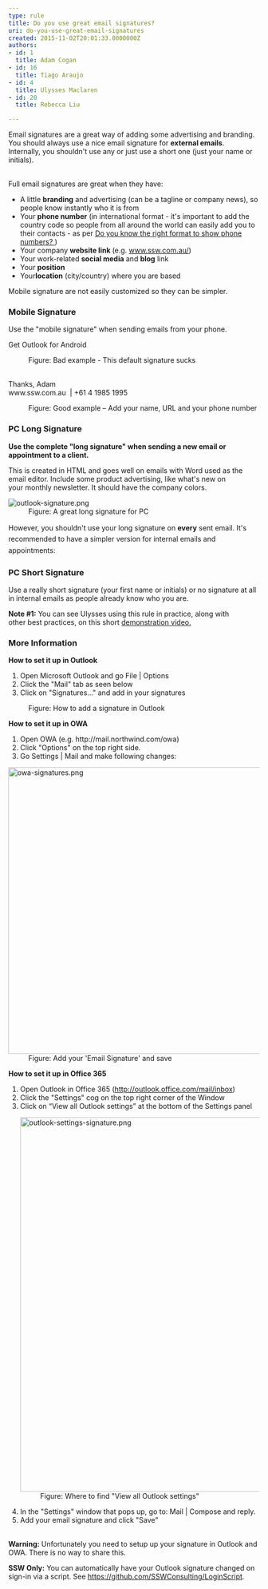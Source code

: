 ```yaml
---
type: rule
title: Do you use great email signatures?
uri: do-you-use-great-email-signatures
created: 2015-11-02T20:01:33.0000000Z
authors:
- id: 1
  title: Adam Cogan
- id: 16
  title: Tiago Araujo
- id: 4
  title: Ulysses Maclaren
- id: 20
  title: Rebecca Liu

---
```




<span class='intro'> <div><div aria-labelledby="ctl00_PlaceHolderMain_ContentTop_label" style="display&#58;inline;">Email signatures are a great way of adding some advertising and branding. You should always&#160;use a nice email signature&#160;for&#160;<strong>external emails</strong>.<div>Internally, you shouldn't use any or just use a short one (just&#160;your​ name or initials).<br><br></div></div></div><p>Full email signatures are great when they have&#58;<br></p><ul><li>A little&#160;<b>branding</b>&#160;and&#160;advertising&#160;(can be a tagline or company news), so people know instantly who it is from</li><li>Your <b>phone number</b> (in international format - it's important to add the country code so people from all around the world can easily add you&#160;to their contacts - as per&#160;<a href="/_layouts/15/FIXUPREDIRECT.ASPX?WebId=3dfc0e07-e23a-4cbb-aac2-e778b71166a2&amp;TermSetId=07da3ddf-0924-4cd2-a6d4-a4809ae20160&amp;TermId=19e719e8-a1ff-47c4-a642-5c7e3189f25e">Do you know the right format to show phone numbers? </a>)</li><li>Your company <strong>website link </strong>(e.g. www.ssw.com.au/)<br></li><li>Your work-related&#160;<b>social media</b> and <b>blog</b> link</li><li>Your <b style="background-color&#58;initial;">position</b><span style="background-color&#58;initial;">&#160;</span></li><li>Your​ <b>location</b> (city/country) where you are based <br></li></ul><div>Mobile signature are not easily&#160;customized so they&#160;can be simpler.<br></div> </span>

<h3>Mobile&#160;Signature&#160;<br></h3><p>Use the &quot;mobile signature&quot; when sending emails from&#160;your phone.<b></b></p><p class="ssw15-rteElement-GreyBox">Get Outlook for Android</p><dd class="ssw15-rteElement-FigureBad">Figure&#58; Bad example - This default signature sucks​<br><br></dd><p class="ssw15-rteElement-GreyBox">Thanks, Adam<br>www.ssw.com.au&#160;&#160;|​&#160;+61 4 1985 1995&#160;</p><dd class="ssw15-rteElement-FigureGood">Figure&#58; Good example – Add your name, URL and your phone number​<br></dd><h3>PC Long Signature</h3><p>
   <b>Use the complete &quot;long signature&quot; when sending a new email or appointment&#160;to a client.</b></p><p>This is created in HTML and goes well on emails with Word used as the email editor. Include some product advertising, like&#160;what's new&#160;on your&#160;monthly newsletter. It should have the company colors.<br></p><dl class="image"><dt> 
      <img src="/SiteAssets/great-email-signatures/outlook-signature.png" alt="outlook-signature.png" style="max-width&#58;100%;" /> 
      <br> 
   </dt><dd>Figure&#58; A great long signature for PC<br></dd></dl> 
<span style="line-height&#58;1.6;">However, you shouldn't use your long&#160;signature on 
   <b>every</b> sent email. It's recommended to have a&#160;simpler version for internal emails and appointments&#58;</span> 
<h3>PC Short Signature<br></h3><p> 
   <b></b></p><p>Use a&#160;really&#160;short signature (your first name or initials) or no signature at all in internal emails<strong></strong>&#160;as people already know who you are.<br></p><p>
   <strong>Note #1&#58;</strong>&#160;You can see Ulysses using this rule in practice, along with other&#160;best practices, on this short&#160;<a href="http&#58;//www.youtube.com/watch?v=LAqRokqq4jI">demonstration video.</a><br></p><h3>More Information</h3><p class="ssw15-rteElement-P">
   <b>How to set it up in Outlook</b><br></p><ol><li>Open Microsoft Outlook and go File | Options<br></li><li>Click the &quot;Mail&quot; tab as seen below</li><li>Click on &quot;Signatures...&quot; and add in your signatures</li></ol><dl class="image"><dt> 
      <img src="https&#58;//www.ssw.com.au/ssw/Standards/Rules/images/Outlook2013_signature.jpg" alt="" /> 
   </dt><dd>Figure&#58; How to add a signature in Outlook</dd></dl><p class="ssw15-rteElement-P">
   <b>How to set it up in OWA</b></p><ol><li>Open OWA (e.g. http&#58;//mail.northwind.com/owa)<br></li><li>Click &quot;Options&quot; on the top right side. 
      <br></li><li>Go Settings | Mail and make following changes&#58; 
      <br></li></ol><dl class="image"><dt> 
      <img src="/SiteAssets/great-email-signatures/owa-signatures.png" alt="owa-signatures.png" style="max-width&#58;100%;width&#58;750px;height&#58;574px;" /> 
   </dt><dd>Figure&#58; Add your 'Email Signature' and save<br></dd></dl><p>
   <b>How to set it up in&#160;Office 365</b><br></p><ol><li>Open&#160;Outlook in Office 365&#160;(<a href="https&#58;//outlook.office.com/mail/inbox">http&#58;//outlook.office.com/mail/inbox</a>)&#160;</li><li>Click&#160;the&#160;&quot;Settings&quot;&#160;cog&#160;on the top right&#160;corner of the Window<br></li><li>Click on “View all Outlook settings” at the bottom of the&#160;Settings&#160;panel 
      <dl class="image"><dt><img src="/PublishingImages/outlook-settings-signature.png" alt="outlook-settings-signature.png" style="width&#58;750px;" /></dt><dd>Figure&#58;&#160;Where to find &quot;View all Outlook settings&quot;<br></dd></dl></li><li>In the &quot;Settings&quot;&#160;window that pops up, go to&#58; Mail&#160;|&#160;Compose and reply.&#160;</li><li>Add your email signature and click&#160;&quot;Save&quot;<br><br></li></ol>

<p> 
   <strong>Warning&#58;</strong>&#160;Unfortunately you need to setup up your signature in Outlook and OWA. There is no way to share this.&#160;<br></p><p class="ssw15-rteElement-InfoBox"> 
   <b>SSW Only&#58;</b>&#160;You can automatically have your Outlook signature changed on sign-in via a script. ​See&#160;<a href="https&#58;//github.com/SSWConsulting/LoginScript">https&#58;//github.com/SSWConsulting/LoginScript</a>.​<br></p>


